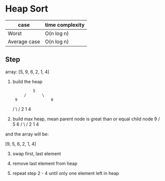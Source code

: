 # Heap Sort

|case|time complexity|
|---|---|
|Worst|O(n log n)|
|Average case|O(n log n)|

## Step
array:
[5, 9, 6, 2, 1, 4]

1. build the heap

                5
            /       \
        9               6
    /       \       /
2           1       4

2. build max heap, mean parent node is great than or equal child node
                9
            /       \
        5               6
    /       \         /
2              1     4 

and the array will be:

[9, 5, 6, 2, 1, 4]

3. swap first, last element

4. remove last element from heap

5. repeat step 2 - 4 until only one element left in heap